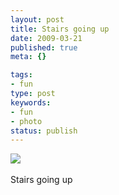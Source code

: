 ```yaml
---
layout: post
title: Stairs going up
date: 2009-03-21
published: true
meta: {}

tags:
- fun
type: post
keywords:
- fun
- photo
status: publish
---
```

![](http://media.eick.us/2011/05/4Lbi8pbnElc53cmhzLv9ZEDfo1_500.jpg)<br /><br />Stairs going up
